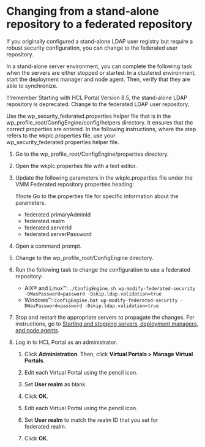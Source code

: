 # Changing from a stand-alone repository to a federated repository

If you originally configured a stand-alone LDAP user registry but require a robust security configuration, you can change to the federated user repository.

In a stand-alone server environment, you can complete the following task when the servers are either stopped or started. In a clustered environment, start the deployment manager and node agent. Then, verify that they are able to synchronize.

!!!remember
    Starting with HCL Portal Version 8.5, the stand-alone LDAP repository is deprecated. Change to the federated LDAP user repository.

Use the wp_security_federated.properties helper file that is in the wp_profile_root/ConfigEngine/config/helpers directory. It ensures that the correct properties are entered. In the following instructions, where the step refers to the wkplc.properties file, use your wp_security_federated.properties helper file.

1.  Go to the wp_profile_root/ConfigEngine/properties directory.

2.  Open the wkplc.properties file with a text editor.

3.  Update the following parameters in the wkplc.properties file under the VMM Federated repository properties heading:

    !!!note
        Go to the properties file for specific information about the parameters.

    -   federated.primaryAdminId
    -   federated.realm
    -   federated.serverId
    -   federated.serverPassword
4.  Open a command prompt.

5.  Change to the wp_profile_root/ConfigEngine directory.

6.  Run the following task to change the configuration to use a federated repository:

    -   AIX® and Linux™: `./ConfigEngine.sh wp-modify-federated-security -DWasPassword=password -Dskip.ldap.validation=true`
    -   Windows™: `ConfigEngine.bat wp-modify-federated-security -DWasPassword=password -Dskip.ldap.validation=true`

7.  Stop and restart the appropriate servers to propagate the changes. For instructions, go to [Starting and stopping servers, deployment managers, and node agents](../../../../manage/stopstart.md).

8.  Log in to HCL Portal as an administrator.

    1.  Click **Administration**. Then, click **Virtual Portals > Manage Virtual Portals**.

    2.  Edit each Virtual Portal using the pencil icon.

    3.  Set **User realm** as blank.

    4.  Click **OK**.

    5.  Edit each Virtual Portal using the pencil icon.

    6.  Set **User realm** to match the realm ID that you set for federated.realm.

    7.  Click **OK**.



